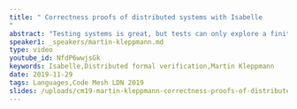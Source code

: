 ```yaml
---
title: " Correctness proofs of distributed systems with Isabelle
"
abstract: "Testing systems is great, but tests can only explore a finite set of inputs and behaviours, while many distributed systems have an infinite state space. If you want to be sure that a program does the right thing in all possible situations, testing is not sufficient: only mathematical proof can cover an infinite state space. This talk introduces Isabelle/HOL, an interactive proof assistant (a kind of programming language and REPL for proofs), and explores how to formally verify distributed algorithms."
speaker1: _speakers/martin-kleppmann.md
type: video
youtube_id: NfdP6wwjsGk
keywords: Isabelle,Distributed formal verification,Martin Kleppmann
date: 2019-11-29
tags: Languages,Code Mesh LDN 2019
slides: /uploads/cm19-martin-kleppmann-correctness-proofs-of-distributed-systems-with-isabelle-compressed.pdf
---
```


